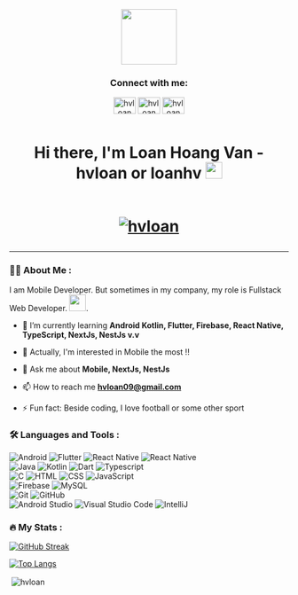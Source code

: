<div id="header" align="center">
  <img src="https://media.giphy.com/media/M9gbBd9nbDrOTu1Mqx/giphy.gif" width="100"/>
  
  <h3>Connect with me:</h3>
    <p>
      <a href="https://dev.to/hvloan" target="blank"><img align="center" src="https://raw.githubusercontent.com/rahuldkjain/github-profile-readme-generator/master/src/images/icons/Social/devto.svg" alt="hvloan" height="30" width="40" /></a>
      <a href="https://linkedin.com/in/hvloan" target="blank"><img align="center" src="https://raw.githubusercontent.com/rahuldkjain/github-profile-readme-generator/master/src/images/icons/Social/linked-in-alt.svg" alt="hvloan" height="30" width="40" /></a>
      <a href="https://facebook.com/hvloan" target="blank"><img align="center" src="https://raw.githubusercontent.com/rahuldkjain/github-profile-readme-generator/master/src/images/icons/Social/facebook.svg" alt="hvloan" height="30" width="40" /></a>
    </p>
  
  <img src="https://komarev.com/ghpvc/?username=hvloan&style=flat-square&color=blue" alt=""/>

  <h1>
    Hi there, I'm Loan Hoang Van - hvloan or loanhv
    <img src="https://media.giphy.com/media/hvRJCLFzcasrR4ia7z/giphy.gif" width="30px"/>
    <br />
    <br />
    <p> <a href="https://github.com/ryo-ma/github-profile-trophy"><img src="https://github-profile-trophy.vercel.app/?username=hvloan" alt="hvloan" /></a>     </p>
  </h1>

</div>

---

### :man_technologist: About Me :
I am Mobile Developer. But sometimes in my company, my role is Fullstack Web Developer. <img src="https://media.giphy.com/media/WUlplcMpOCEmTGBtBW/giphy.gif" width="30">.

- 🌱 I’m currently learning **Android Kotlin, Flutter, Firebase, React Native, TypeScript, NextJs, NestJs v.v**

- 🤔  Actually, I'm interested in Mobile the most !!

- 💬 Ask me about **Mobile, NextJs, NestJs**

- 📫 How to reach me **hvloan09@gmail.com**

- ⚡ Fun fact: Beside coding, I love football or some other sport

### :hammer_and_wrench: Languages and Tools :
<div id="badges">
   <img src="https://img.shields.io/badge/Android-3DDC84?style=for-the-badge&logo=android&logoColor=white" alt="Android"/>
   
   <img src="https://img.shields.io/badge/Flutter-02569B?style=for-the-badge&logo=flutter&logoColor=white" alt="Flutter"/>

   <img src="https://img.shields.io/badge/React_Native-20232A?style=for-the-badge&logo=react&logoColor=61DAFB" alt="React Native"/>

   <img src="https://img.shields.io/badge/React-20232A?style=for-the-badge&logo=react&logoColor=61DAFB" alt="React Native"/>
   
   <br />
   
   <img src="https://img.shields.io/badge/Java-ED8B00?style=for-the-badge&logo=openjdk&logoColor=white" alt="Java"/>
   
   <img src="https://img.shields.io/badge/Kotlin-0095D5?&style=for-the-badge&logo=kotlin&logoColor=white" alt="Kotlin"/>
   
   <img src="https://img.shields.io/badge/Dart-0175C2?style=for-the-badge&logo=dart&logoColor=white" alt="Dart"/>

   <img src="https://img.shields.io/badge/TypeScript-007ACC?style=for-the-badge&logo=typescript&logoColor=white" alt="Typescript"/>
   
   <br />
   
   <img src="https://img.shields.io/badge/C-00599C?style=for-the-badge&logo=c&logoColor=white" alt="C"/>
   
   <img src="https://img.shields.io/badge/HTML-239120?style=for-the-badge&logo=html5&logoColor=white" alt="HTML"/>
      
   <img src="	https://img.shields.io/badge/CSS-239120?&style=for-the-badge&logo=css3&logoColor=white" alt="CSS"/>
      
   <img src="https://img.shields.io/badge/JavaScript-F7DF1E?style=for-the-badge&logo=javascript&logoColor=black" alt="JavaScript"/>
   
   <br />
     
   <img src="https://img.shields.io/badge/Firebase-yellow?style=for-the-badge&logo=firebase&logoColor=white" alt="Firebase"/>
      
   <img src="https://img.shields.io/badge/MySQL-005C84?style=for-the-badge&logo=mysql&logoColor=white" alt="MySQL"/>
   
   <br />
        
   <img src="https://img.shields.io/badge/GIT-E44C30?style=for-the-badge&logo=git&logoColor=white" alt="Git"/>
      
   <img src="https://img.shields.io/badge/GitHub-dimgray?style=for-the-badge&logo=github&logoColor=white" alt="GitHub"/>
   
   <br />
   
   <img src="https://img.shields.io/badge/Android Studio-mediumseagreen?style=for-the-badge&logo=androidstudio&logoColor=white" alt="Android Studio"/>
   
   <img src="https://img.shields.io/badge/Visual Studio Code-blue?style=for-the-badge&logo=visualstudiocode&logoColor=white" alt="Visual Studio Code"/>
   
   <img src="https://img.shields.io/badge/IntelliJ-black?style=for-the-badge&logo=intellijidea&logoColor=white" alt="IntelliJ"/>
   
</div>

### :fire: My Stats :
[![GitHub Streak](http://github-readme-streak-stats.herokuapp.com?user=hvloan&theme=dark&date_format=j%20M%5B%20Y%5D)](https://git.io/streak-stats)

[![Top Langs](https://github-readme-stats.vercel.app/api/top-langs/?username=hvloan&layout=compact&theme=vision-friendly-dark)](https://github.com/anuraghazra/github-readme-stats)

<p>&nbsp;<img align="center" src="https://github-readme-stats.vercel.app/api?username=hvloan&show_icons=true&locale=en&theme=vision-friendly-dark" alt="hvloan" /></p>



